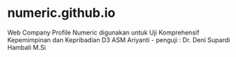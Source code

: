# numeric.github.io
Web Company Profile Numeric digunakan untuk Uji Komprehensif Kepemimpinan dan Kepribadian D3 ASM Ariyanti - penguji : Dr. Deni Supardi Hambali M.Si
